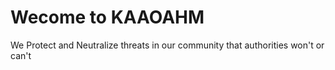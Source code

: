 # Wecome to KAAOAHM
We Protect and Neutralize threats in our community that authorities won't or can't
